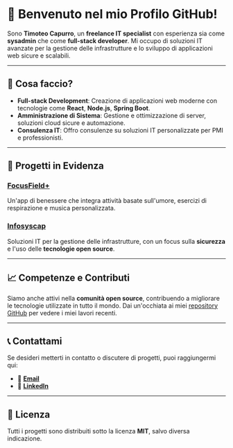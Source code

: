 # 👋 Benvenuto nel mio Profilo GitHub!

Sono **Timoteo Capurro**, un **freelance IT specialist** con esperienza sia come **sysadmin** che come **full-stack developer**. Mi occupo di soluzioni IT avanzate per la gestione delle infrastrutture e lo sviluppo di applicazioni web sicure e scalabili.

---

## 🌱 Cosa faccio?

- **Full-stack Development**: Creazione di applicazioni web moderne con tecnologie come **React**, **Node.js**, **Spring Boot**.
- **Amministrazione di Sistema**: Gestione e ottimizzazione di server, soluzioni cloud sicure e automazione.
- **Consulenza IT**: Offro consulenze su soluzioni IT personalizzate per PMI e professionisti.

---

## 🔧 Progetti in Evidenza

### [FocusField+](https://www.focusfield.it)
Un'app di benessere che integra attività basate sull'umore, esercizi di respirazione e musica personalizzata.

### [Infosyscap](https://www.infosyscap.net)
Soluzioni IT per la gestione delle infrastrutture, con un focus sulla **sicurezza** e l'uso delle **tecnologie open source**.

---

## 📈 Competenze e Contributi

Siamo anche attivi nella **comunità open source**, contribuendo a migliorare le tecnologie utilizzate in tutto il mondo. Dai un'occhiata ai miei [repository GitHub](https://github.com/capurrot) per vedere i miei lavori recenti.

---

## 📞 Contattami

Se desideri metterti in contatto o discutere di progetti, puoi raggiungermi qui:

- 📧 **[Email](mailto:timoteo@infosyscap.net)**
- 💼 **[LinkedIn](https://www.linkedin.com/in/timoteo-capurro)**

---

## 📝 Licenza

Tutti i progetti sono distribuiti sotto la licenza **MIT**, salvo diversa indicazione.



